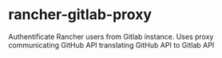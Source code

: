 # rancher-gitlab-proxy
Authentificate Rancher users from Gitlab instance. Uses proxy communicating GitHub API translating GitHub API to Gitlab API
